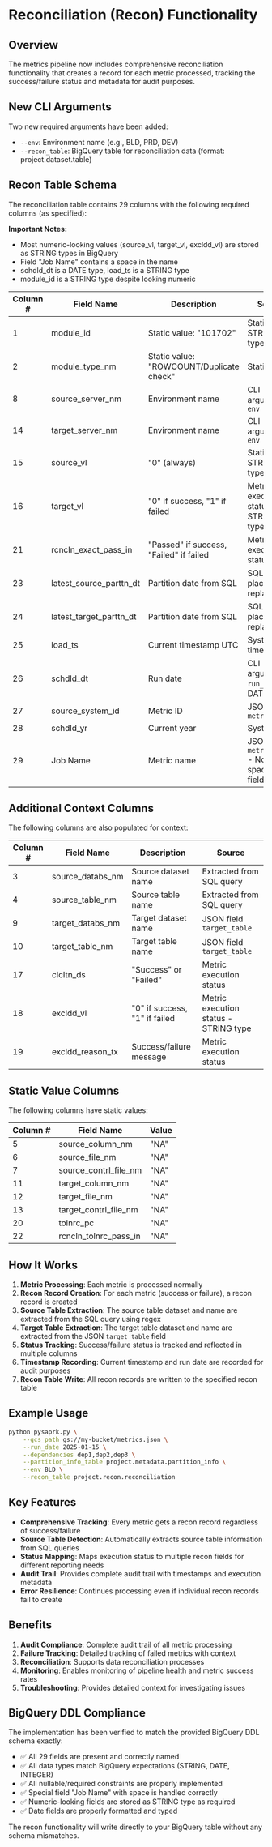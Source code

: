 # Reconciliation (Recon) Functionality

## Overview

The metrics pipeline now includes comprehensive reconciliation functionality that creates a record for each metric processed, tracking the success/failure status and metadata for audit purposes.

## New CLI Arguments

Two new required arguments have been added:

- `--env`: Environment name (e.g., BLD, PRD, DEV)
- `--recon_table`: BigQuery table for reconciliation data (format: project.dataset.table)

## Recon Table Schema

The reconciliation table contains 29 columns with the following required columns (as specified):

**Important Notes:**
- Most numeric-looking values (source_vl, target_vl, excldd_vl) are stored as STRING types in BigQuery
- Field "Job Name" contains a space in the name
- schdld_dt is a DATE type, load_ts is a STRING type
- module_id is a STRING type despite looking numeric

| Column # | Field Name | Description | Source |
|----------|------------|-------------|---------|
| 1 | module_id | Static value: "101702" | Static - STRING type |
| 2 | module_type_nm | Static value: "ROWCOUNT/Duplicate check" | Static |
| 8 | source_server_nm | Environment name | CLI argument `--env` |
| 14 | target_server_nm | Environment name | CLI argument `--env` |
| 15 | source_vl | "0" (always) | Static - STRING type |
| 16 | target_vl | "0" if success, "1" if failed | Metric execution status - STRING type |
| 21 | rcncln_exact_pass_in | "Passed" if success, "Failed" if failed | Metric execution status |
| 23 | latest_source_parttn_dt | Partition date from SQL | SQL placeholder replacement |
| 24 | latest_target_parttn_dt | Partition date from SQL | SQL placeholder replacement |
| 25 | load_ts | Current timestamp UTC | System timestamp |
| 26 | schdld_dt | Run date | CLI argument `--run_date` - DATE type |
| 27 | source_system_id | Metric ID | JSON field `metric_id` |
| 28 | schdld_yr | Current year | System year |
| 29 | Job Name | Metric name | JSON field `metric_name` - Note: space in field name |

## Additional Context Columns

The following columns are also populated for context:

| Column # | Field Name | Description | Source |
|----------|------------|-------------|---------|
| 3 | source_databs_nm | Source dataset name | Extracted from SQL query |
| 4 | source_table_nm | Source table name | Extracted from SQL query |
| 9 | target_databs_nm | Target dataset name | JSON field `target_table` |
| 10 | target_table_nm | Target table name | JSON field `target_table` |
| 17 | clcltn_ds | "Success" or "Failed" | Metric execution status |
| 18 | excldd_vl | "0" if success, "1" if failed | Metric execution status - STRING type |
| 19 | excldd_reason_tx | Success/failure message | Metric execution status |

## Static Value Columns

The following columns have static values:

| Column # | Field Name | Value |
|----------|------------|-------|
| 5 | source_column_nm | "NA" |
| 6 | source_file_nm | "NA" |
| 7 | source_contrl_file_nm | "NA" |
| 11 | target_column_nm | "NA" |
| 12 | target_file_nm | "NA" |
| 13 | target_contrl_file_nm | "NA" |
| 20 | tolnrc_pc | "NA" |
| 22 | rcncln_tolnrc_pass_in | "NA" |

## How It Works

1. **Metric Processing**: Each metric is processed normally
2. **Recon Record Creation**: For each metric (success or failure), a recon record is created
3. **Source Table Extraction**: The source table dataset and name are extracted from the SQL query using regex
4. **Target Table Extraction**: The target table dataset and name are extracted from the JSON `target_table` field
5. **Status Tracking**: Success/failure status is tracked and reflected in multiple columns
6. **Timestamp Recording**: Current timestamp and run date are recorded for audit purposes
7. **Recon Table Write**: All recon records are written to the specified recon table

## Example Usage

```bash
python pysaprk.py \
    --gcs_path gs://my-bucket/metrics.json \
    --run_date 2025-01-15 \
    --dependencies dep1,dep2,dep3 \
    --partition_info_table project.metadata.partition_info \
    --env BLD \
    --recon_table project.recon.reconciliation
```

## Key Features

- **Comprehensive Tracking**: Every metric gets a recon record regardless of success/failure
- **Source Table Detection**: Automatically extracts source table information from SQL queries
- **Status Mapping**: Maps execution status to multiple recon fields for different reporting needs
- **Audit Trail**: Provides complete audit trail with timestamps and execution metadata
- **Error Resilience**: Continues processing even if individual recon records fail to create

## Benefits

1. **Audit Compliance**: Complete audit trail of all metric processing
2. **Failure Tracking**: Detailed tracking of failed metrics with context
3. **Reconciliation**: Supports data reconciliation processes
4. **Monitoring**: Enables monitoring of pipeline health and metric success rates
5. **Troubleshooting**: Provides detailed context for investigating issues

## BigQuery DDL Compliance

The implementation has been verified to match the provided BigQuery DDL schema exactly:

- ✅ All 29 fields are present and correctly named
- ✅ All data types match BigQuery expectations (STRING, DATE, INTEGER)
- ✅ All nullable/required constraints are properly implemented
- ✅ Special field "Job Name" with space is handled correctly
- ✅ Numeric-looking fields are stored as STRING type as required
- ✅ Date fields are properly formatted and typed

The recon functionality will write directly to your BigQuery table without any schema mismatches. 